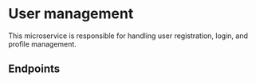 # User management

This microservice is responsible for handling user registration, login, and profile management.

## Endpoints
